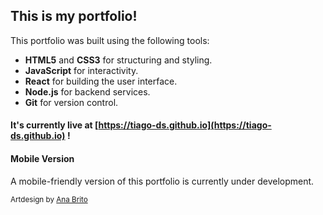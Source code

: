 ## This is my portfolio!

This portfolio was built using the following tools:

- **HTML5** and **CSS3** for structuring and styling.
- **JavaScript** for interactivity.
- **React** for building the user interface.
- **Node.js** for backend services.
- **Git** for version control.

#### It's currently live at [https://tiago-ds.github.io](https://tiago-ds.github.io) !

#### Mobile Version

A mobile-friendly version of this portfolio is currently under development.

<small>Artdesign by [Ana Brito](https://www.behance.net/anaviibrito)</small>
